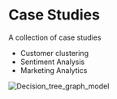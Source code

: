 # Case Studies

A collection of case studies 


* Customer clustering
* Sentiment Analysis
* Marketing Analytics






![Decision_tree_graph_model](https://user-images.githubusercontent.com/30737713/72773077-f8692500-3bd3-11ea-8bd3-754a18198a61.png)
